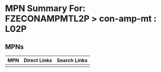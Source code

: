 



# MPN Summary For: FZECONAMPMTL2P > con-amp-mt : L02P

## MPNs
  

|MPN|Direct Links|Search Links|
| :--- | :--- | :--- |
||||
